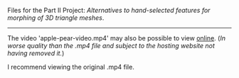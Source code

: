 Files for the Part II Project: *Alternatives to hand-selected features for morphing of 3D triangle meshes*.

---

The video 'apple-pear-video.mp4' may also be possible to view [online](https://giant.gfycat.com/SpitefulTameHyracotherium.webm). (*In worse quality than the .mp4 file and subject to the hosting website not having removed it.*)

I recommend viewing the original .mp4 file.
